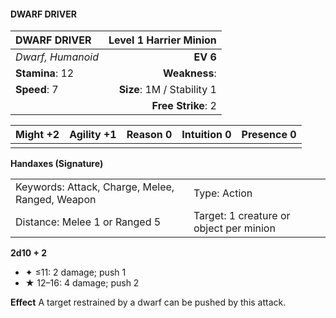 #### DWARF DRIVER

| DWARF DRIVER      | **Level 1 Harrier Minion** |
| :---------------- | -------------------------: |
| *Dwarf, Humanoid* |                   **EV 6** |
| **Stamina**: 12   |              **Weakness**: |
| **Speed**: 7      | **Size**: 1M / Stability 1 |
|                   |         **Free Strike**: 2 |

| **Might** +2 | **Agility** +1 | **Reason** 0 | **Intuition** 0 | **Presence** 0 |
| ------------ | -------------- | ------------ | --------------- | -------------- |
|              |                |              |                 |                |

**Handaxes (Signature)**

|                                                 |                                         |
| :---------------------------------------------- | :-------------------------------------- |
| Keywords: Attack, Charge, Melee, Ranged, Weapon | Type: Action                            |
| Distance: Melee 1 or Ranged 5                   | Target: 1 creature or object per minion |

**2d10 + 2**

- ✦ ≤11: 2 damage; push 1
- ★ 12–16: 4 damage; push 2

****Effect****
A target restrained by a dwarf can be pushed by this attack.
